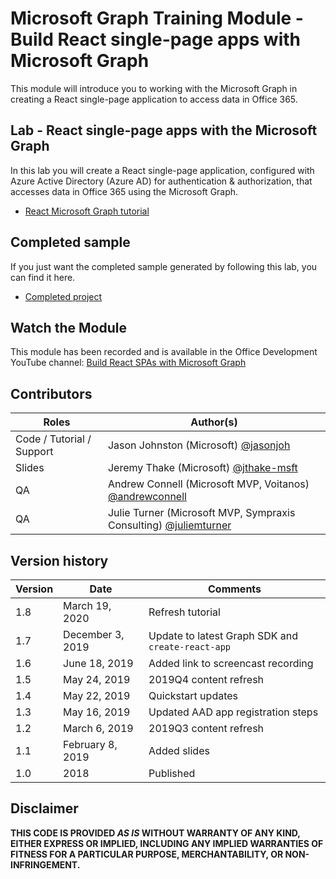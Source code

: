 # Microsoft Graph Training Module - Build React single-page apps with Microsoft Graph

This module will introduce you to working with the Microsoft Graph in creating a React single-page application to access data in Office 365.

## Lab - React single-page apps with the Microsoft Graph

In this lab you will create a React single-page application, configured with Azure Active Directory (Azure AD) for authentication & authorization, that accesses data in Office 365 using the Microsoft Graph.

- [React Microsoft Graph tutorial](https://docs.microsoft.com/graph/training/react-tutorial)

## Completed sample

If you just want the completed sample generated by following this lab, you can find it here.

- [Completed project](demo)

## Watch the Module

This module has been recorded and is available in the Office Development YouTube channel: [Build React SPAs with Microsoft Graph](https://youtu.be/IghiKqly-HY)

## Contributors

|           Roles           |                                           Author(s)                                           |
| ------------------------- | --------------------------------------------------------------------------------------------- |
| Code / Tutorial / Support | Jason Johnston (Microsoft) [@jasonjoh](//github.com/jasonjoh)                                 |
| Slides                    | Jeremy Thake (Microsoft) [@jthake-msft](//github.com/jthake-msft)                             |
| QA                        | Andrew Connell (Microsoft MVP, Voitanos) [@andrewconnell](//github.com/andrewconnell)         |
| QA                        | Julie Turner (Microsoft MVP, Sympraxis Consulting) [@juliemturner](//github.com/juliemturner) |

## Version history

| Version |       Date       |              Comments              |
| ------- | ---------------- | ---------------------------------- |
| 1.8     | March 19, 2020   | Refresh tutorial                   |
| 1.7     | December 3, 2019 | Update to latest Graph SDK and `create-react-app` |
| 1.6     | June 18, 2019    | Added link to screencast recording |
| 1.5     | May 24, 2019     | 2019Q4 content refresh             |
| 1.4     | May 22, 2019     | Quickstart updates                 |
| 1.3     | May 16, 2019     | Updated AAD app registration steps |
| 1.2     | March 6, 2019    | 2019Q3 content refresh             |
| 1.1     | February 8, 2019 | Added slides                       |
| 1.0     | 2018             | Published                          |

## Disclaimer

**THIS CODE IS PROVIDED *AS IS* WITHOUT WARRANTY OF ANY KIND, EITHER EXPRESS OR IMPLIED, INCLUDING ANY IMPLIED WARRANTIES OF FITNESS FOR A PARTICULAR PURPOSE, MERCHANTABILITY, OR NON-INFRINGEMENT.**
